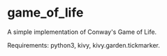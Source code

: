 game_of_life
============

A simple implementation of Conway's Game of Life.

Requirements: python3, kivy, kivy.garden.tickmarker.
